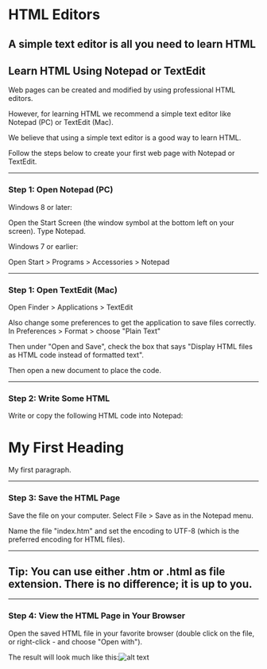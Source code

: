 # HTML Editors
A simple text editor is all you need to learn HTML
-----------------------------------------------------------------------------------------

## Learn HTML Using Notepad or TextEdit
Web pages can be created and modified by using professional HTML editors.

However, for learning HTML we recommend a simple text editor like Notepad (PC) or TextEdit (Mac).

We believe that using a simple text editor is a good way to learn HTML.

Follow the steps below to create your first web page with Notepad or TextEdit.

-----------------------------------------------------------------------------------------

### Step 1: Open Notepad (PC)
Windows 8 or later:

Open the Start Screen (the window symbol at the bottom left on your screen). Type Notepad.

Windows 7 or earlier:

Open Start > Programs > Accessories > Notepad

-----------------------------------------------------------------------------------------

### Step 1: Open TextEdit (Mac)
Open Finder > Applications > TextEdit

Also change some preferences to get the application to save files correctly. In Preferences > Format > choose "Plain Text"

Then under "Open and Save", check the box that says "Display HTML files as HTML code instead of formatted text".

Then open a new document to place the code.

-----------------------------------------------------------------------------------------

### Step 2: Write Some HTML
Write or copy the following HTML code into Notepad:

<!DOCTYPE html>
<html>
<body>

<h1>My First Heading</h1>

<p>My first paragraph.</p>

</body>
</html>

-----------------------------------------------------------------------------------------

### Step 3: Save the HTML Page
Save the file on your computer. Select File > Save as in the Notepad menu.

Name the file "index.htm" and set the encoding to UTF-8 (which is the preferred encoding for HTML files).

-----------------------------------------------------------------------------------------

## Tip: You can use either .htm or .html as file extension. There is no difference; it is up to you.

-----------------------------------------------------------------------------------------

### Step 4: View the HTML Page in Your Browser
Open the saved HTML file in your favorite browser (double click on the file, or right-click - and choose "Open with").

The result will look much like this:![alt text](https://www.w3schools.com/html/img_chrome.png)